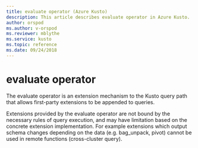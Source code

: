 ```yaml
---
title: evaluate operator (Azure Kusto)
description: This article describes evaluate operator in Azure Kusto.
author: orspod
ms.author: v-orspod
ms.reviewer: mblythe
ms.service: kusto
ms.topic: reference
ms.date: 09/24/2018
---
```

# evaluate operator

The evaluate operator is an extension mechanism to the Kusto query path that
allows first-party extensions to be appended to queries.

Extensions provided by the evaluate operator are not bound by the necessary
rules of query execution, and may have limitation based on the concrete extension implementation. 
For example extensions which output schema changes depending on the data (e.g. bag_unpack, pivot)
cannot be used in remote functions (cross-cluster query).
